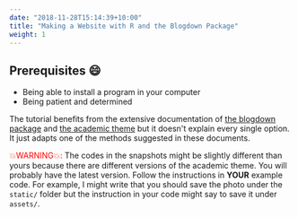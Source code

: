 ```yaml
---
date: "2018-11-28T15:14:39+10:00"
title: "Making a Website with R and the Blogdown Package"
weight: 1
---
```


## Prerequisites :smile: 

- Being able to install a program in your computer
- Being patient and determined

The tutorial benefits from the extensive documentation of [the blogdown package](https://bookdown.org/yihui/blogdown/) and [the academic theme](https://sourcethemes.com/academic/) but it doesn't explain every single option. It just adapts one of the methods suggested in these documents.

<span style="color:red">:boom:WARNING:boom::</span> The codes in the snapshots might be slightly different than yours because there are different versions of the academic theme. You will probably have the latest version. Follow the instructions in __YOUR__ example code. For example, I might write that you should save the photo under the `static/` folder but the instruction in your code might say to save it under `assets/`.  
